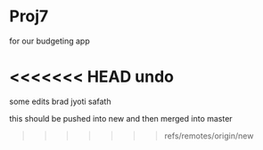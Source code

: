 # Proj7
for our budgeting app

<<<<<<< HEAD
undo
=======
some edits
brad
jyoti
safath

this should be pushed into new and then merged into master
>>>>>>> refs/remotes/origin/new
